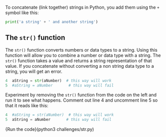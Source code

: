 To concatenate (link together) strings in Python, you add them using the `+` symbol like this:

```python
print('a string' + ' and another string')
```

## The `str()` function
The `str()` function converts numbers or data types to a string. Using this function will allow you to combine a number or data type with a string. The `str()` function takes a value and returns a string representation of that value. If you concatenate without converting a non string data type to a string, you will get an error. 

```python
4  aString = str(aNumber)  # this way will work
5  #aString = aNumber       # this way will fail
```

Experiment by removing the `str()` function from the code on the left and run it to see what happens. Comment out line 4 and uncomment line 5 so that it reads like this:

```python
4  #aString = str(aNumber)  # this way will work
5  aString = aNumber       # this way will fail
```



{Run the code}(python3 challenges/str.py)


